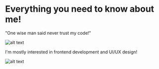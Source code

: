 # Everything you need to know about me!

"One wise man said never trust my code!"

![alt text](https://i-viaplay-com.akamaized.net/viaplay-prod/936/572/1472747571-2cdeb6b59fd6011b7a4813d4af6bd3519a995b1e.jpg?width=1600&height=900)

I'm mostly interested in frontend development and UI/UX design!

![alt text](https://upload.wikimedia.org/wikipedia/commons/thumb/6/6a/JavaScript-logo.png/800px-JavaScript-logo.png)
